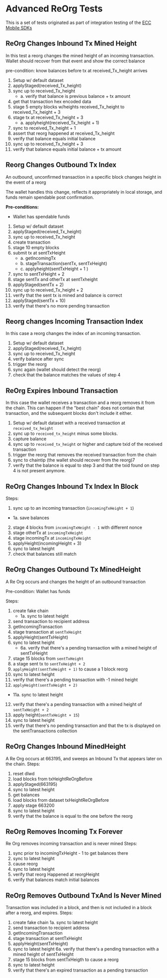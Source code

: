 # Advanced ReOrg Tests

This is a set of tests originated as part of integration testing of the [ECC Mobile SDKs](https://github.com/zcash/ZcashLightClientKit/blob/main/Tests/DarksideTests/AdvancedReOrgTests.swift)


## ReOrg Changes Inbound Tx Mined Height
In this test a reorg changes the mined height of an incoming transaction.
Wallet should recover from that event and show the correct balance

pre-condition: know balances before tx at received_Tx_height arrives
1. Setup w/ default dataset
2. applyStaged(received_Tx_height)
3. sync up to received_Tx_height
   * a. verify that balance is previous balance + tx amount
4. get that transaction hex encoded data
5. stage 5 empty blocks w/heights received_Tx_height to received_Tx_height + 3
6. stage tx at received_Tx_height + 3
    * a. applyheight(received_Tx_height + 1)
7. sync to received_Tx_height + 1
8. assert that reorg happened at received_Tx_height
9. verify that balance equals initial balance
10. sync up to received_Tx_height + 3
11. verify that balance equals initial balance + tx amount

## Reorg Changes Outbound Tx Index
An outbound, unconfirmed transaction in a specific block changes height in the event of a reorg

The wallet handles this change, reflects it appropriately in local storage, and funds remain spendable post confirmation.

**Pre-conditions:**
  - Wallet has spendable funds

1. Setup w/ default dataset
2. applyStaged(received_Tx_height)
3. sync up to received_Tx_height
4. create transaction
5. stage 10 empty blocks
6. submit tx at sentTxHeight
   * a. getIncomingTx
   * b. stageTransaction(sentTx, sentTxHeight)
   * c. applyheight(sentTxHeight + 1 )
7. sync to  sentTxHeight + 2
8. stage sentTx and otherTx at sentTxheight
9. applyStaged(sentTx + 2)
10. sync up to received_Tx_height + 2
11. verify that the sent tx is mined and balance is correct
12. applyStaged(sentTx + 10)
13. verify that there's no more pending transaction

## Reorg changes Incoming Transaction Index
In this case a reorg changes the index of an incoming transaction.

1. Setup w/ default dataset
2. applyStaged(received_Tx_height)
3. sync up to received_Tx_height
4. verify balance after sync
5. trigger the reorg
6. sync again (wallet should detect the reorg)
7. check that the balance matches the values of step 4


## ReOrg Expires Inbound Transaction
In this case the wallet receives a transaction and a reorg removes it 
from the chain. This can happen if the "best chain" does not contain
that transaction, and the subsequent blocks don't include it either.

1. Setup w/ default dataset with a received transaction at `received_tx_height`
2. sync up to `received_tx_height` minus some blocks.
3. capture balance
4. sync up to `received_tx_height` or higher and capture txid of the received transaction
5. trigger the reorg that removes the received transaction from the chain
6. sync to chaintip (the wallet should recover from the reorg)7
7. verify that the balance is equal to step 3 and that the txid found on step 4 
is not present anymore.


## ReOrg Changes Inbound Tx Index In Block

Steps:
1.  sync up to an incoming transaction (`incomingTxHeight + 1`)
   * 1a. save balances
2. stage 4 blocks from `incomingTxHeight - 1` with different nonce
3. stage otherTx at `incomingTxHeight`
4. stage incomingTx at `incomingTxHeight`
5. applyHeight(incomingHeight + 3)
6. sync to latest height
7. check that balances still match

## ReOrg Changes Outbound Tx MinedHeight

A Re Org occurs and changes the height of an outbound transaction

Pre-condition: Wallet has funds

Steps:
1. create fake chain
   * 1a. sync to latest height
2. send transaction to recipient address
3. getIncomingTransaction
4. stage transaction at `sentTxHeight`
5. applyHeight(sentTxHeight)
6. sync to latest height
   * 6a. verify that there's a pending transaction with a mined height of sentTxHeight
7. stage 15  blocks from `sentTxHeight`
7. a stage sent tx to `sentTxHeight + 2`
8. `applyHeight(sentTxHeight + 1)` to cause a 1 block reorg
9. sync to latest height
10. verify that there's a pending transaction with -1 mined height
11. `applyHeight(sentTxHeight + 2)`
   * 11a. sync to latest height
12. verify that there's a pending transaction with a mined height of `sentTxHeight + 2`
13. apply height(`sentTxHeight + 15`)
14. sync to latest height
15. verify that there's no pending transaction and that the tx is displayed on the sentTransactions collection


## ReOrg Changes Inbound MinedHeight

A Re Org occurs at 663195, and sweeps an Inbound Tx that appears later on the chain.
Steps:

1. reset dlwd
2. load blocks from txHeightReOrgBefore
3. applyStaged(663195)
4. sync to latest height
5. get balances
6. load blocks from dataset txHeightReOrgBefore
7. apply stage 663200
8. sync to latest height
9. verify that the balance is equal to the one before the reorg


## ReOrg Removes Incoming Tx Forever

Re Org removes incoming transaction and is never mined
Steps:
1. sync prior to incomingTxHeight - 1 to get balances there
2. sync to latest height
3. cause reorg
4. sync to latest height
5. verify that reorg Happened at reorgHeight
6. verify that balances match initial balances


## ReOrg Removes Outbound TxAnd Is Never Mined
Transaction was included in a block, and then is not included in a block after a reorg, and expires.
Steps:
1. create fake chain
1a. sync to latest height
2. send transaction to recipient address
3. getIncomingTransaction
4. stage transaction at sentTxHeight
5. applyHeight(sentTxHeight)
6. sync to latest height
6a. verify that there's a pending transaction with a mined height of sentTxHeight
7. stage 15 blocks from sentTxHeigth to cause a reorg
8. sync to latest height
9. verify that there's an expired transaction as a pending transaction